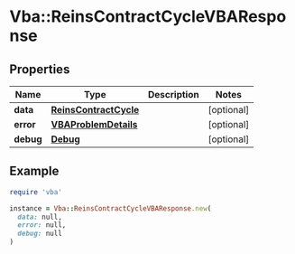 # Vba::ReinsContractCycleVBAResponse

## Properties

| Name | Type | Description | Notes |
| ---- | ---- | ----------- | ----- |
| **data** | [**ReinsContractCycle**](ReinsContractCycle.md) |  | [optional] |
| **error** | [**VBAProblemDetails**](VBAProblemDetails.md) |  | [optional] |
| **debug** | [**Debug**](Debug.md) |  | [optional] |

## Example

```ruby
require 'vba'

instance = Vba::ReinsContractCycleVBAResponse.new(
  data: null,
  error: null,
  debug: null
)
```

